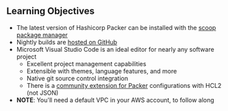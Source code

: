 ## Learning Objectives

* The latest version of Hashicorp Packer can be installed with the [scoop package manager](https://scoop.sh)
* Nightly builds are [hosted on GitHub](https://github.com/hashicorp/packer)
* Microsoft Visual Studio Code is an ideal editor for nearly any software project
  * Excellent project management capabilities
  * Extensible with themes, language features, and more
  * Native git source control integration
  * There is a [community extension for Packer](https://marketplace.visualstudio.com/items?itemName=4ops.packer&ssr=false#overview) configurations with HCL2 (not JSON)
* **NOTE**: You'll need a default VPC in your AWS account, to follow along